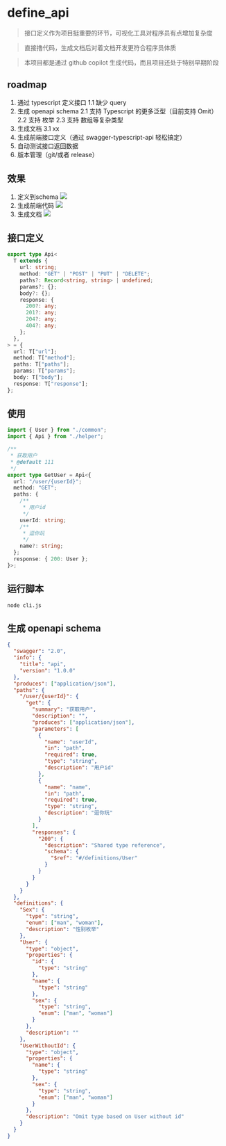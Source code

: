 # define_api

> 接口定义作为项目挺重要的环节，可视化工具对程序员有点增加复杂度

> 直接撸代码，生成文档后对着文档开发更符合程序员体质

> 本项目都是通过 github copilot 生成代码，而且项目还处于特别早期阶段

## roadmap

1. 通过 typescript 定义接口
   1.1 缺少 query
2. 生成 openapi schema
   2.1 支持 Typescript 的更多泛型（目前支持 Omit）
   2.2 支持 枚举
   2.3 支持 数组等复杂类型
3. 生成文档
   3.1 xx
4. 生成前端接口定义（通过 swagger-typescript-api 轻松搞定）
5. 自动测试接口返回数据
6. 版本管理（git/或者 release）

## 效果

1. 定义到schema
   <img src="./define2schema.png"/>
2. 生成前端代码
   <img src="./ts.png"/>
3. 生成文档
   <img src="./doc.png" />

## 接口定义

```typescript
export type Api<
  T extends {
    url: string;
    method: "GET" | "POST" | "PUT" | "DELETE";
    paths?: Record<string, string> | undefined;
    params?: {};
    body?: {};
    response: {
      200?: any;
      201?: any;
      204?: any;
      404?: any;
    };
  },
> = {
  url: T["url"];
  method: T["method"];
  paths: T["paths"];
  params: T["params"];
  body: T["body"];
  response: T["response"];
};
```

## 使用

```typescript
import { User } from "./common";
import { Api } from "./helper";

/**
 * 获取用户
 * @default 111
 */
export type GetUser = Api<{
  url: "/user/{userId}";
  method: "GET";
  paths: {
    /**
     * 用户id
     */
    userId: string;
    /**
     * 逗你玩
     */
    name?: string;
  };
  response: { 200: User };
}>;
```

## 运行脚本

```shell
node cli.js
```

## 生成 openapi schema

```json
{
  "swagger": "2.0",
  "info": {
    "title": "api",
    "version": "1.0.0"
  },
  "produces": ["application/json"],
  "paths": {
    "/user/{userId}": {
      "get": {
        "summary": "获取用户",
        "description": "",
        "produces": ["application/json"],
        "parameters": [
          {
            "name": "userId",
            "in": "path",
            "required": true,
            "type": "string",
            "description": "用户id"
          },
          {
            "name": "name",
            "in": "path",
            "required": true,
            "type": "string",
            "description": "逗你玩"
          }
        ],
        "responses": {
          "200": {
            "description": "Shared type reference",
            "schema": {
              "$ref": "#/definitions/User"
            }
          }
        }
      }
    }
  },
  "definitions": {
    "Sex": {
      "type": "string",
      "enum": ["man", "woman"],
      "description": "性别枚举"
    },
    "User": {
      "type": "object",
      "properties": {
        "id": {
          "type": "string"
        },
        "name": {
          "type": "string"
        },
        "sex": {
          "type": "string",
          "enum": ["man", "woman"]
        }
      },
      "description": ""
    },
    "UserWithoutId": {
      "type": "object",
      "properties": {
        "name": {
          "type": "string"
        },
        "sex": {
          "type": "string",
          "enum": ["man", "woman"]
        }
      },
      "description": "Omit type based on User without id"
    }
  }
}
```
